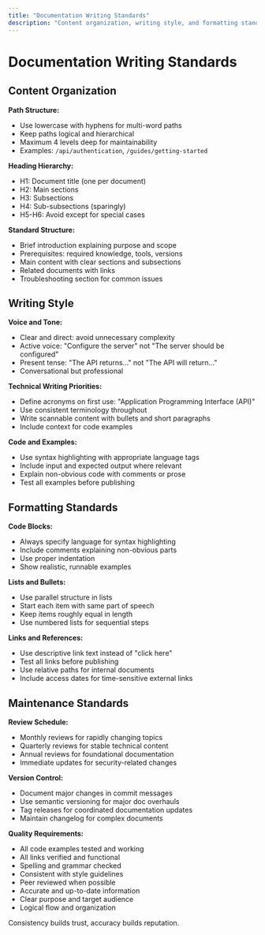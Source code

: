```yaml
---
title: "Documentation Writing Standards"
description: "Content organization, writing style, and formatting standards"
---
```


# Documentation Writing Standards

## Content Organization

**Path Structure:**
- Use lowercase with hyphens for multi-word paths
- Keep paths logical and hierarchical
- Maximum 4 levels deep for maintainability
- Examples: `/api/authentication`, `/guides/getting-started`

**Heading Hierarchy:**
- H1: Document title (one per document)
- H2: Main sections
- H3: Subsections
- H4: Sub-subsections (sparingly)
- H5-H6: Avoid except for special cases

**Standard Structure:**
- Brief introduction explaining purpose and scope
- Prerequisites: required knowledge, tools, versions
- Main content with clear sections and subsections
- Related documents with links
- Troubleshooting section for common issues

## Writing Style

**Voice and Tone:**
- Clear and direct: avoid unnecessary complexity
- Active voice: "Configure the server" not "The server should be configured"
- Present tense: "The API returns..." not "The API will return..."
- Conversational but professional

**Technical Writing Priorities:**
- Define acronyms on first use: "Application Programming Interface (API)"
- Use consistent terminology throughout
- Write scannable content with bullets and short paragraphs
- Include context for code examples

**Code and Examples:**
- Use syntax highlighting with appropriate language tags
- Include input and expected output where relevant
- Explain non-obvious code with comments or prose
- Test all examples before publishing

## Formatting Standards

**Code Blocks:**
- Always specify language for syntax highlighting
- Include comments explaining non-obvious parts
- Use proper indentation
- Show realistic, runnable examples

**Lists and Bullets:**
- Use parallel structure in lists
- Start each item with same part of speech
- Keep items roughly equal in length
- Use numbered lists for sequential steps

**Links and References:**
- Use descriptive link text instead of "click here"
- Test all links before publishing
- Use relative paths for internal documents
- Include access dates for time-sensitive external links

## Maintenance Standards

**Review Schedule:**
- Monthly reviews for rapidly changing topics
- Quarterly reviews for stable technical content
- Annual reviews for foundational documentation
- Immediate updates for security-related changes

**Version Control:**
- Document major changes in commit messages
- Use semantic versioning for major doc overhauls
- Tag releases for coordinated documentation updates
- Maintain changelog for complex documents

**Quality Requirements:**
- All code examples tested and working
- All links verified and functional
- Spelling and grammar checked
- Consistent with style guidelines
- Peer reviewed when possible
- Accurate and up-to-date information
- Clear purpose and target audience
- Logical flow and organization

Consistency builds trust, accuracy builds reputation.

